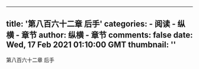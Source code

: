 
---
title: '第八百六十二章  后手'
categories: 
    - 阅读
    - 纵横 - 章节
author: 纵横 - 章节
comments: false
date: Wed, 17 Feb 2021 01:10:00 GMT
thumbnail: ''
---

<div>   
第八百六十二章  后手  
</div>
            